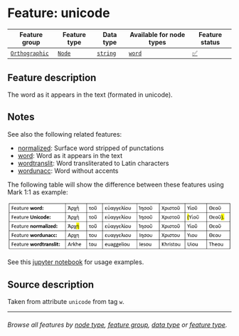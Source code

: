 # Feature: unicode <a name="start"></a>

Feature group | Feature type | Data type | Available for node types | Feature status
---  | --- | --- | --- | ---
[`Orthographic`](featuresbygroup.md#orthographic-features) | [`Node`](featuresbyfeaturetype.md#node-features) | [`string`](featuresbydatatype.md#string-datatype)  | [`word`](featuresbynodetype.md#word-nodes) | [✅](featuresbystatus.md#Trustworthy "Trustworthy")


## Feature description 

The word as it appears in the text (formated in unicode). 

## Notes

See also the following related features:
   * [normalized](normalized.md#start): Surface word stripped of punctations	
   * [word](word.md#start): Word as it appears in the text
   * [wordtranslit](wordtranslit.md#start): Word transliterated to Latin characters	
   * [wordunacc](wordunacc.md#start): Word without accents

The following table will show the difference between these features using Mark 1:1 as example:

<img src="images/textfeatures.png" width="600">

See this [jupyter notebook](https://nbviewer.org/github/tonyjurg/Nestle1904LFT/blob/main/docs/usecases/various_text_formats.ipynb#bullet3x2) for usage examples.

## Source description

Taken from attribute `unicode` from tag `w`.

---
###### *Browse all features by [node type](featuresbynodetype.md#start), [feature group](featuresbygroup.md#start), [data type](featuresbydatatype.md#start)  or [feature type](featuresbyfeaturetype.md#start).*
